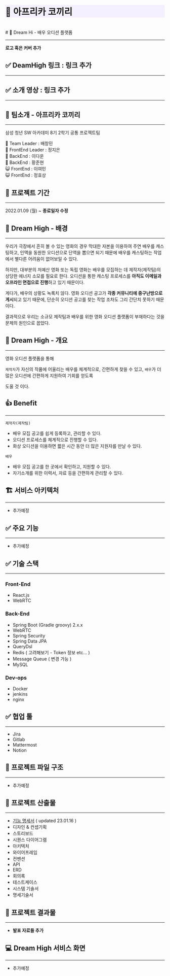 # <div style='background-color: #f5f0ff'>:elephant: 아프리카 코끼리</div>

<br>
# 🌟 Dream Hi - 배우 오디션 플랫폼

---

**로고 혹은 커버 추가**

## ✅ DeamHigh 링크 : 링크 추가

---

## ✅ 소개 영상 : **링크 추가**

---

## 🐘 팀소개 - 아프리카 코끼리

---

삼성 청년 SW 아카데미 8기 2학기 공통 프로젝트팀

:crown: Team Leader : 배창민 <br>
:muscle: FrontEnd Leader : 정지은 <br>
:clown_face: BackEnd : 이다운 <br>
:clown_face: BackEnd : 황준현 <br>
:smiley_cat: FrontEnd : 이여민 <br>
:smiley_cat: FrontEnd : 정효상 <br>

## 📅 프로젝트 기간

---

2022.01.09 (월) ~ **종료일자 수정**

## 📝 Dream High - 배경

---

우리가 극장에서 흔히 볼 수 있는 영화의 경우 막대한 자본을 이용하여 주연 배우를 캐스팅하고, 인맥을 동원한 오디션으로 단역을 뽑으면 되기 때문에 배우를 캐스팅하는 작업에서 별다른 어려움이 없어보일 수 있다.

하지만, 대부분의 저예산 영화 또는 독립 영화는 배우를 모집하는 데 제작자(제작팀)의 상당한 에너지 소모를 필요로 한다. 오디션을 통한 캐스팅 프로세스를 **아직도 이메일과 오프라인 면접으로 진행**하고 있기 때문이다.

게다가, 배우의 상황도 녹록치 않다. 영화 오디션 공고가 **각종 커뮤니티에 중구난방으로 게시**되고 있기 때문에, 단순히 오디션 공고를 찾는 작업 조차도 그리 간단치 못하기 때문이다.

결과적으로 우리는 소규모 제작팀과 배우를 위한 영화 오디션 플랫폼이 부재하다는 것을 문제의 원인으로 꼽았다.

## 📝 Dream High - 개요

---

영화 오디션 플랫폼을 통해

`제작자`가 자신의 작품에 어울리는 배우를 체계적으로, 간편하게 찾을 수 있고,
`배우`가 더 많은 오디션에 간편하게 지원하여 기회를 얻도록

도울 것 이다.

## 👍 Benefit

---

`제작자(제작팀)`

- 배우 모집 공고를 쉽게 등록하고, 관리할 수 있다.
- 오디션 프로세스를 체계적으로 진행할 수 있다.
- 화상 오디션을 이용하면 짧은 시간 동안 더 많은 지원자를 만날 수 있다.

`배우`

- 배우 모집 공고를 한 곳에서 확인하고, 지원할 수 있다.
- 자기소개를 위한 이력서, 자료 등을 간편하게 관리할 수 있다.


## 🏗️ 서비스 아키텍처

---

- 추가예정

## ✅ 주요 기능

---

- 추가예정

## ✅ 기술 스택

---

### Front-End

- React.js
- WebRTC

### Back-End

- Spring Boot (Gradle groovy) 2.x.x
- WebRTC
- Spring Security
- Spring Data JPA
- QueryDsl
- Redis ( 고려해보기 - Token 정보 etc… )
- Message Queue ( 변경 가능 )
- MySQL

### Dev-ops

- Docker
- jenkins
- nginx

## ✅ 협업 툴

---

- Jira
- Gitlab
- Mattermost
- Notion

## 📝 프로젝트 파일 구조

---

- 추가예정

## 📝 프로젝트 산출물

---

- [기능 명세서](output/기능명세서/README.md) ( updated 23.01.16 )
- 디자인 & 컨셉기획
- 스토리보드
- 시퀀스 다이어그램
- 아키텍처
- 와이어프레임
- 컨벤션
- API
- ERD
- 회의록
- 테스트케이스
- 시스템 기술서
- 명세기술서

## 📝 프로젝트 결과물

---

- **발표 자료들 추가**

## 💻 Dream High 서비스 화면

---

- 추가예정